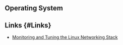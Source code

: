 ## Operating System 

## Links {#Links}

* [Monitoring and Tuning the Linux Networking Stack](https://blog.packagecloud.io/eng/2016/06/22/monitoring-tuning-linux-networking-stack-receiving-data/)
